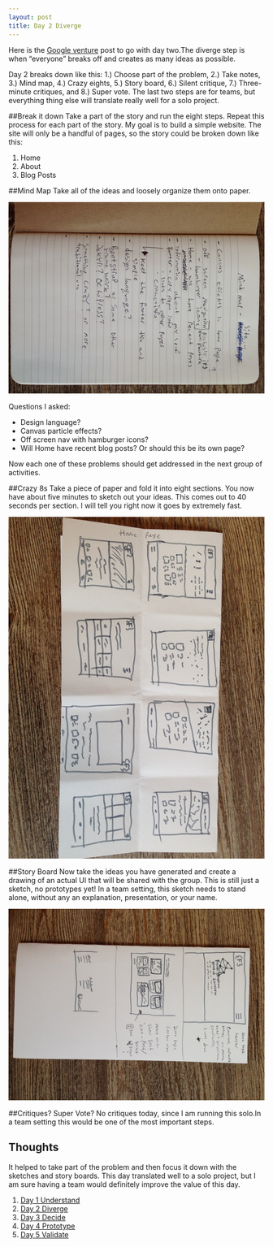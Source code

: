 ```yaml
---
layout: post
title: Day 2 Diverge
---
```





Here is the [Google venture](http://www.gv.com/lib/the-product-design-sprint-divergeday2) post to go with day two.The diverge step is when “everyone” breaks off and creates as many ideas as possible.

Day 2 breaks down like this: 1.) Choose part of the problem, 2.) Take notes, 3.) Mind map, 4.) Crazy eights, 5.) Story board, 6.) Silent critique, 7.) Three-minute critiques, and 8.) Super vote. The last two steps are for teams, but everything thing else will translate really well for a solo project.

##Break it down
Take a part of the story and run the eight steps. Repeat this process for each part of the story. My goal is to build a simple website. The site will only be a handful of pages, so the story could be broken down like this:

<ol>
  <li>Home</li>
  <li>About</li>
  <li>Blog Posts</li>
</ol>

##Mind Map
Take all of the ideas and loosely organize them onto paper.

<div class="row">
  <img class="fc-center-img" src="/img/mind-map.jpg" alt="Frank Code Mind Map">
</div>

Questions I asked:

<ul>
  <li>Design language?</li>
  <li>Canvas particle effects?</li>
  <li>Off screen nav with hamburger icons?</li>
  <li>Will Home have recent blog posts? Or should this be its own page? </li>
</ul>

Now each one of these problems should get addressed in the next group of activities.

##Crazy 8s
Take a piece of paper and fold it into eight sections. You now have about five minutes to sketch out your ideas. This comes out to 40 seconds per section. I will tell you right now it goes by extremely fast.

<div class="row">
  <img class="fc-center-img" src="/img/crazy-8.jpg" alt="Frank Code Crazy Eight">
</div>

##Story Board
Now take the ideas you have generated and create a drawing of an actual UI that will be shared with the group. This is still just a sketch, no prototypes yet! In a team setting, this sketch needs to stand alone, without any an explanation, presentation, or your name.

<div class="row">
  <img class="fc-center-img" src="/img/sketches-2.jpg" alt="Frank Code Crazy Eight">
</div>

##Critiques? Super Vote?
No critiques today, since I am running this solo.In a team setting this would be one of the most important steps.

## Thoughts
It helped to take part of the problem and then focus it down with the sketches and story boards. This day translated well to a solo project, but I am sure having a team would definitely improve the value of this day.

<ol>
  <li>
    <a href="/2015/05/01/design-sprint-day-1">Day 1 Understand</a>
    </li>
  <li>
    <a href="/2015/05/07/design-sprint-day-2"> Day 2 Diverge</a>
  </li>
  <li>
    <a href="/2015/05/15/design-sprint-day-3">Day 3 Decide</a>
  </li>
  <li>
    <a href="/2015/05/23/design-sprint-day-4">  Day 4 Prototype</a>
  </li>
  <li>
    <a href="/2015/05/31/design-sprint-day-5">Day 5 Validate</a>
  </li>
</ol>

